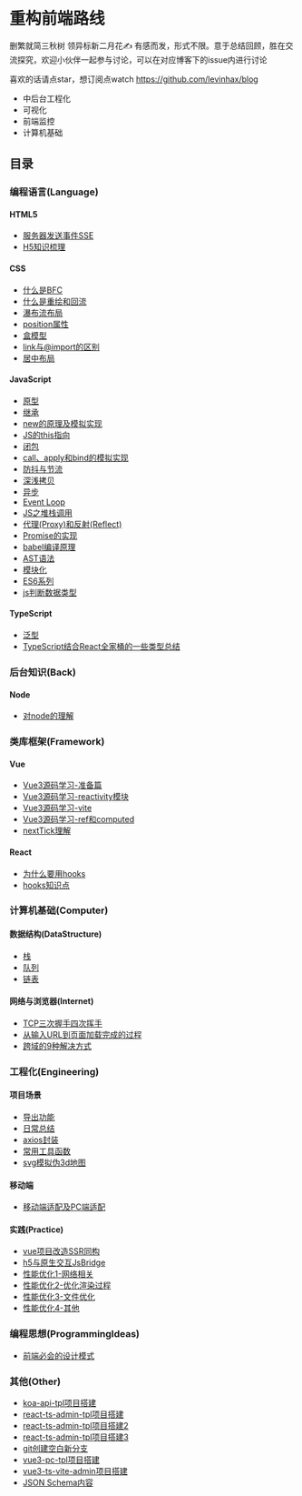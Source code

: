 # 重构前端路线

删繁就简三秋树 领异标新二月花✍ 有感而发，形式不限。意于总结回顾，胜在交流探究，欢迎小伙伴一起参与讨论，可以在对应博客下的issue内进行讨论

喜欢的话请点star，想订阅点watch https://github.com/levinhax/blog

- 中后台工程化
- 可视化
- 前端监控
- 计算机基础

## 目录

### 编程语言(Language)

#### HTML5

- [服务器发送事件SSE](Language/HTML5/服务器发送事件SSE.md)
- [H5知识梳理](Language/HTML5/H5知识梳理.md)

#### CSS

- [什么是BFC](Language/CSS/什么是BFC.md)
- [什么是重绘和回流](Language/CSS/什么是重绘和回流.md)
- [瀑布流布局](Language/CSS/瀑布流布局.md)
- [position属性](Language/CSS/position属性.md)
- [盒模型](Language/CSS/盒模型.md)
- [link与@import的区别](Language/CSS/link与@import的区别.md)
- [居中布局](Language/CSS/居中布局.md)

#### JavaScript

- [原型](Language/JavaScript/原型.md)
- [继承](Language/JavaScript/继承.md)
- [new的原理及模拟实现](Language/JavaScript/new的原理及模拟实现.md)
- [JS的this指向](Language/JavaScript/JS的this指向.md)
- [闭包](Language/JavaScript/闭包.md)
- [call、apply和bind的模拟实现](Language/JavaScript/call、apply和bind的模拟实现.md)
- [防抖与节流](Language/JavaScript/防抖与节流.md)
- [深浅拷贝](Language/JavaScript/深浅拷贝.md)
- [异步](Language/JavaScript/异步.md)
- [Event Loop](Language/JavaScript/EventLoop.md)
- [JS之堆栈调用](Language/JavaScript/JS之堆栈调用.md)
- [代理(Proxy)和反射(Reflect)](Language/JavaScript/代理(Proxy)和反射(Reflect).md)
- [Promise的实现](Language/JavaScript/Promise的实现.md)
- [babel编译原理](Language/JavaScript/babel编译原理.md)
- [AST语法](Language/JavaScript/AST语法.md)
- [模块化](Language/JavaScript/模块化.md)
- [ES6系列](Language/JavaScript/ES6系列.md)
- [js判断数据类型](Language/JavaScript/js判断数据类型.md)

#### TypeScript

- [泛型](Language/TypeScript/泛型.md)
- [TypeScript结合React全家桶的一些类型总结](Language/TypeScript/TypeScript结合React全家桶的一些类型总结.md)

### 后台知识(Back)

#### Node

- [对node的理解](Back/Node/对node的理解.md)

### 类库框架(Framework)

#### Vue

- [Vue3源码学习-准备篇](Framework/Vue/Vue3源码学习-准备篇.md)
- [Vue3源码学习-reactivity模块](Framework/Vue/Vue3源码学习-reactivity模块.md)
- [Vue3源码学习-vite](Framework/Vue/Vue3源码学习-vite.md)
- [Vue3源码学习-ref和computed](Framework/Vue/Vue3源码学习-ref和computed.md)
- [nextTick理解](Framework/Vue/nextTick理解.md)

#### React

- [为什么要用hooks](Framework/React/为什么要用hooks.md)
- [hooks知识点](Framework/React/hooks知识点.md)

### 计算机基础(Computer)

#### 数据结构(DataStructure)

- [栈](Computer/DataStructure/栈.md)
- [队列](Computer/DataStructure/队列.md)
- [链表](Computer/DataStructure/链表.md)

#### 网络与浏览器(Internet)

- [TCP三次握手四次挥手](Computer/Internet/TCP三次握手四次挥手.md)
- [从输入URL到页面加载完成的过程](Computer/Internet/从输入URL到页面加载完成的过程.md)
- [跨域的9种解决方式](Computer/Internet/跨域的9种解决方式.md)

### 工程化(Engineering)

#### 项目场景

- [导出功能](Engineering/ProjectScene/导出功能.md)
- [日常总结](Engineering/ProjectScene/日常总结.md)
- [axios封装](Engineering/ProjectScene/axios封装.md)
- [常用工具函数](Engineering/ProjectScene/常用工具函数.md)
- [svg模拟伪3d地图](Engineering/ProjectScene/svg模拟伪3d地图.md)

#### 移动端

- [移动端适配及PC端适配](Engineering/Mobile/移动端适配及PC端适配.md)

#### 实践(Practice)

- [vue项目改造SSR同构](Engineering/Practice/vue项目改造SSR同构.md)
- [h5与原生交互JsBridge](Engineering/Practice/h5与原生交互JsBridge.md)
- [性能优化1-网络相关](Engineering/Practice/性能优化1-网络相关.md)
- [性能优化2-优化渲染过程](Engineering/Practice/性能优化2-优化渲染过程.md)
- [性能优化3-文件优化](Engineering/Practice/性能优化3-文件优化.md)
- [性能优化4-其他](Engineering/Practice/性能优化4-其他.md)

### 编程思想(ProgrammingIdeas)

- [前端必会的设计模式](ProgrammingIdeas/前端必会的设计模式.md)

### 其他(Other)

- [koa-api-tpl项目搭建](Other/koa-api-tpl项目搭建.md)
- [react-ts-admin-tpl项目搭建](Other/react-ts-admin-tpl项目搭建.md)
- [react-ts-admin-tpl项目搭建2](Other/react-ts-admin-tpl项目搭建2.md)
- [react-ts-admin-tpl项目搭建3](Other/react-ts-admin-tpl项目搭建3.md)
- [git创建空白新分支](Other/git创建空白新分支.md)
- [vue3-pc-tpl项目搭建](Other/vue3-pc-tpl项目搭建.md)
- [vue3-ts-vite-admin项目搭建](Other/vue3-ts-vite-admin项目搭建.md)
- [JSON Schema内容](Other/JSON%20Schema内容.md)
